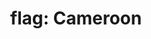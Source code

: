 ---
layout: flags
title: "flag: Cameroon"
emoji: flag_cameroon
permalink: 🇨🇲.html
image: assets/img/3moji/flag_cameroon.png
---